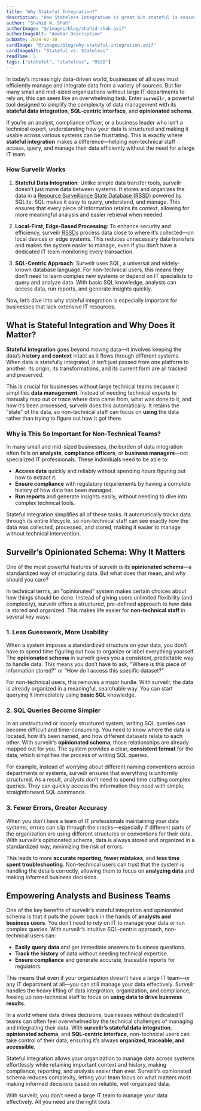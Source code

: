 ```yaml
---
title: "Why Stateful Integration?"
description: "How Stateless Integration is great but stateful is easier for non-technical staff without an IT team"
author: "Shahid N. Shah"
authorImage: "@/images/blog/shahid-shah.avif"
authorImageAlt: "Avatar Description"
pubDate: 2024-02-10
cardImage: "@/images/blog/why-stateful-integration.avif"
cardImageAlt: "Stateful vs. Stateless"
readTime: 5
tags: ["stateful", "stateless", "RSSD"]
---
```


In today’s increasingly data-driven world, businesses of all sizes must
efficiently manage and integrate data from a variety of sources. But for many
small and mid-sized organizations without large IT departments to rely on, this
can seem like an overwhelming task. Enter **`surveilr`**, a powerful tool
designed to simplify the complexity of data management with its **stateful data
integration**, **SQL-centric interface**, and **opinionated schema**.

If you’re an analyst, compliance officer, or a business leader who isn’t a
technical expert, understanding how your data is structured and making it usable
across various systems can be frustrating. This is exactly where **stateful
integration** makes a difference—helping non-technical staff access, query, and
manage their data efficiently without the need for a large IT team.

### How Surveilr Works

1. **Stateful Data Integration**: Unlike simple data transfer tools, surveilr
   doesn’t just move data between systems. It stores and organizes the data in a
   [Resource Surveillance State Database (RSSD)](../rssd-excel-portability-sql-power/)
   powered by SQLite. SQL makes it easy to query, understand, and manage. This
   ensures that every piece of information retains its context, allowing for
   more meaningful analysis and easier retrieval when needed.

2. **Local-First, Edge-Based Processing**: To enhance security and efficiency,
   surveilr [RSSDs](../rssd-excel-portability-sql-power/) process data close to
   where it’s collected—on local devices or edge systems. This reduces
   unnecessary data transfers and makes the system easier to manage, even if you
   don’t have a dedicated IT team monitoring every transaction.

3. **SQL-Centric Approach**: Surveilr uses SQL, a universal and widely-known
   database language. For non-technical users, this means they don’t need to
   learn complex new systems or depend on IT specialists to query and analyze
   data. With basic SQL knowledge, analysts can access data, run reports, and
   generate insights quickly.

Now, let’s dive into why stateful integration is especially important for
businesses that lack extensive IT resources.

## What is Stateful Integration and Why Does it Matter?

**Stateful integration** goes beyond moving data—it involves keeping the data’s
**history and context** intact as it flows through different systems. When data
is statefully integrated, it isn’t just passed from one platform to another; its
origin, its transformations, and its current form are all tracked and preserved.

This is crucial for businesses without large technical teams because it
simplifies **data management**. Instead of needing technical experts to manually
map out or trace where data came from, what was done to it, and how it’s been
processed, surveilr does this automatically. It retains the “state” of the data,
so non-technical staff can focus on **using** the data rather than trying to
figure out how it got there.

### Why is This So Important for Non-Technical Teams?

In many small and mid-sized businesses, the burden of data integration often
falls on **analysts**, **compliance officers**, or **business managers**—not
specialized IT professionals. These individuals need to be able to:

- **Access data** quickly and reliably without spending hours figuring out how
  to extract it.
- **Ensure compliance** with regulatory requirements by having a complete
  history of how data has been managed.
- **Run reports** and generate insights easily, without needing to dive into
  complex technical tools.

Stateful integration simplifies all of these tasks. It automatically tracks data
through its entire lifecycle, so non-technical staff can see exactly how the
data was collected, processed, and stored, making it easier to manage without
technical intervention.

## Surveilr’s Opinionated Schema: Why It Matters

One of the most powerful features of surveilr is its **opinionated schema**—a
standardized way of structuring data. But what does that mean, and why should
you care?

In technical terms, an "opinionated" system makes certain choices about how
things should be done. Instead of giving users unlimited flexibility (and
complexity), surveilr offers a structured, pre-defined approach to how data is
stored and organized. This makes life easier for **non-technical staff** in
several key ways:

### 1. **Less Guesswork, More Usability**

When a system imposes a standardized structure on your data, you don’t have to
spend time figuring out how to organize or label everything yourself. The
**opinionated schema** in surveilr gives you a consistent, predictable way to
handle data. This means you don’t have to ask, “Where is this piece of
information stored?” or “How do I access this specific dataset?”

For non-technical users, this removes a major hurdle. With surveilr, the data is
already organized in a meaningful, searchable way. You can start querying it
immediately using **basic SQL** knowledge.

### 2. **SQL Queries Become Simpler**

In an unstructured or loosely structured system, writing SQL queries can become
difficult and time-consuming. You need to know where the data is located, how
it’s been named, and how different datasets relate to each other. With
surveilr’s **opinionated schema**, those relationships are already mapped out
for you. The system provides a clear, **consistent format** for the data, which
simplifies the process of writing SQL queries.

For example, instead of worrying about different naming conventions across
departments or systems, surveilr ensures that everything is uniformly
structured. As a result, analysts don’t need to spend time crafting complex
queries. They can quickly access the information they need with simple,
straightforward SQL commands.

### 3. **Fewer Errors, Greater Accuracy**

When you don’t have a team of IT professionals maintaining your data systems,
errors can slip through the cracks—especially if different parts of the
organization are using different structures or conventions for their data. With
surveilr’s opinionated schema, data is always stored and organized in a
standardized way, minimizing the risk of errors.

This leads to more **accurate reporting**, **fewer mistakes**, and **less time
spent troubleshooting**. Non-technical users can trust that the system is
handling the details correctly, allowing them to focus on **analyzing data** and
making informed business decisions.

## Empowering Analysts and Business Teams

One of the key benefits of surveilr’s stateful integration and opinionated
schema is that it puts the power back in the hands of **analysts and business
users**. You don’t need to rely on IT to manage your data or run complex
queries. With surveilr’s intuitive SQL-centric approach, non-technical users
can:

- **Easily query data** and get immediate answers to business questions.
- **Track the history** of data without needing technical expertise.
- **Ensure compliance** and generate accurate, traceable reports for regulators.

This means that even if your organization doesn’t have a large IT team—or any IT
department at all—you can still manage your data effectively. Surveilr handles
the heavy lifting of data integration, organization, and compliance, freeing up
non-technical staff to focus on **using data to drive business results**.

In a world where data drives decisions, businesses without dedicated IT teams
can often feel overwhelmed by the technical challenges of managing and
integrating their data. With **surveilr’s stateful data integration**,
**opinionated schema**, and **SQL-centric interface**, non-technical users can
take control of their data, ensuring it’s always **organized, traceable, and
accessible**.

Stateful integration allows your organization to manage data across systems
effortlessly while retaining important context and history, making compliance,
reporting, and analysis easier than ever. Surveilr’s opinionated schema reduces
complexity, letting your team focus on what matters most: making informed
decisions based on reliable, well-organized data.

With surveilr, you don’t need a large IT team to manage your data effectively.
All you need are the right tools.

